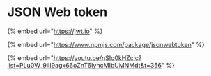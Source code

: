 # JSON Web token

{% embed url="https://jwt.io" %}

{% embed url="https://www.npmjs.com/package/jsonwebtoken" %}

{% embed url="https://youtu.be/nSIo0kHZcic?list=PLu0W_9lII9agx66oZnT6IyhcMIbUMNMdt&t=356" %}
